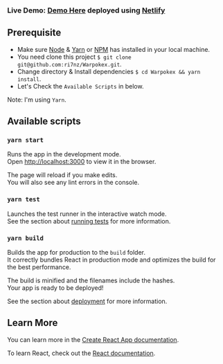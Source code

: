 ### Live Demo: [Demo Here](https://mystifying-spence-143abb.netlify.com/) deployed using [Netlify](netlify.com)

## Prerequisite

- Make sure [Node](https://nodejs.org/en/) & [Yarn](https://yarnpkg.com/lang/en/docs/install) or [NPM](https://docs.npmjs.com/downloading-and-installing-node-js-and-npm) has installed in your local machine.
- You need clone this project `$ git clone git@github.com:ri7nz/Warpokex.git`.
- Change directory & Install dependencies `$ cd Warpokex && yarn install`.
- Let's Check the `Available Scripts` in below.

Note: I'm using `Yarn`.

## Available scripts

### `yarn start`

Runs the app in the development mode.<br />
Open [http://localhost:3000](http://localhost:3000) to view it in the browser.

The page will reload if you make edits.<br />
You will also see any lint errors in the console.

### `yarn test`

Launches the test runner in the interactive watch mode.<br />
See the section about [running tests](https://facebook.github.io/create-react-app/docs/running-tests) for more information.

### `yarn build`

Builds the app for production to the `build` folder.<br />
It correctly bundles React in production mode and optimizes the build for the best performance.

The build is minified and the filenames include the hashes.<br />
Your app is ready to be deployed!

See the section about [deployment](https://facebook.github.io/create-react-app/docs/deployment) for more information.

## Learn More

You can learn more in the [Create React App documentation](https://facebook.github.io/create-react-app/docs/getting-started).

To learn React, check out the [React documentation](https://reactjs.org/).
